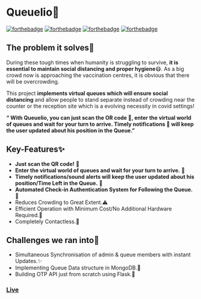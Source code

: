 # Queuelio👥

[![forthebadge](https://forthebadge.com/images/badges/built-with-love.svg)](https://forthebadge.com) [![forthebadge](https://forthebadge.com/images/badges/made-with-javascript.svg)](https://forthebadge.com) [![forthebadge](https://forthebadge.com/images/badges/made-with-python.svg)](https://forthebadge.com) [![forthebadge](https://forthebadge.com/images/badges/powered-by-coffee.svg)](https://forthebadge.com)

## The problem it solves🎯
During these tough times when humanity is struggling to survive, **it is essential to maintain social distancing and proper hygiene**😷. As a big crowd now is approaching the vaccination centres, it is obvious that there will be overcrowding.

This project **implements virtual queues which will ensure social distancing** and allow people to stand separate instead of crowding near the counter or the reception site which is a evolving necessity in covid settings!

**“ With Queuelio, you can just scan the OR code 📱, enter the virtual world of queues and wait for your turn to arrive. Timely notifications 🔔 will keep the user updated about his position in the Queue.”**

## Key-Features✨
- **Just scan the QR code!** 📱
- **Enter the virtual world of queues and wait for your turn to arrive.** 👥
- **Timely notifications/sound alerts will keep the user updated about his position/Time Left in the Queue.** 🔔
- **Automated Check-in Authentication System for Following the Queue.** 🔐
- Reduces Crowding to Great Extent.⚠️
- Efficient Operation with Minimum Cost/No Additional Hardware Required.💸
- Completely Contactless.🙏

## Challenges we ran into🚧
- Simultaneous Synchronisation of admin & queue members with instant Updates.✨
- Implementing Queue Data structure in MongoDB.📃
- Building OTP API just from scratch using Flask.📝

### [Live](https://queuelio.herokuapp.com)
